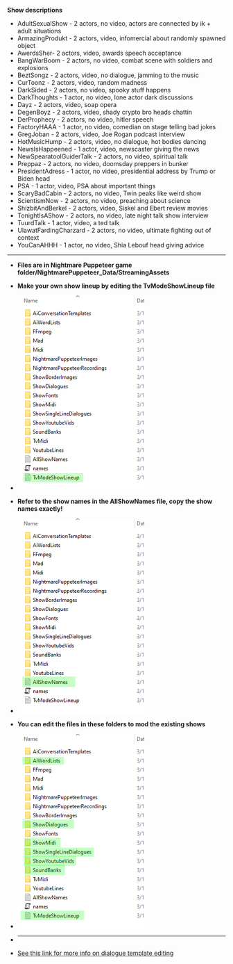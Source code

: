 **Show descriptions**

* AdultSexualShow - 2 actors, no video, actors are connected by ik + adult situations
* ArmazingProdukt - 2 actors, video, infomercial about randomly spawned object
* AwerdsSher- 2 actors, video, awards speech acceptance
* BangWarBoom - 2 actors, no video, combat scene with soldiers and explosions
* BeztSongz - 2 actors, video, no dialogue, jamming to the music
* CurToonz - 2 actors, video, random madness
* DarkSided - 2 actors, no video, spooky stuff happens
* DarkThoughts - 1 actor, no video, lone actor dark discussions
* Dayz - 2 actors, video, soap opera
* DegenBoyz - 2 actors, video, shady crypto bro heads chattin
* DerProphecy - 2 actors, no video, hitler speech
* FactoryHAAA - 1 actor, no video, comedian on stage telling bad jokes
* GregJoban - 2 actors, video, Joe Rogan podcast interview
* HotMusicHump - 2 actors, video, no dialogue, hot bodies dancing
* NewsIsHappeened - 1 actor, video, newscaster giving the news
* NewSpearatoolGuiderTalk - 2 actors, no video, spiritual talk
* Preppaz - 2 actors, no video, doomsday preppers in bunker
* PresidentAdress - 1 actor, no video, presidential address by Trump or Biden head
* PSA - 1 actor, video, PSA about important things
* ScaryBadCabin - 2 actors, no video, Twin peaks like weird show
* ScientismNow - 2 actors, no video, preaching about science
* ShizbitAndBerkel - 2 actors, video, Siskel and Ebert review movies
* TonightIsAShow - 2 actors, no video,  late night talk show interview
* TuurdTalk - 1 actor, video, a ted talk
* UlawatFardingCharzard - 2 actors, no video, ultimate fighting out of context
* YouCanAHHH - 1 actor, no video, Shia Lebouf head giving advice
---------------
* **Files are in Nightmare Puppeteer game folder/NightmarePuppeteer_Data/StreamingAssets**

* **Make your own show lineup by editing the TvModeShowLineup file**
* ![](https://github.com/mdotstrange/NightmarePuppeteerPublic/blob/master/Files/Luneup.png)
* **Refer to the show names in the AllShowNames file, copy the show names exactly!**
* ![](https://github.com/mdotstrange/NightmarePuppeteerPublic/blob/master/Files/Names.png)
* **You can edit the files in these folders to mod the existing shows**
* ![](https://github.com/mdotstrange/NightmarePuppeteerPublic/blob/master/Files/MODDD1.png)
* --------------------
* [See this link for more info on dialogue template editing](https://github.com/mdotstrange/NightmarePuppeteerPublic/blob/master/DialogueTemplates.md)
